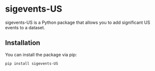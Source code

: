 # sigevents-US

sigevents-US is a Python package that allows you to add significant US events to a dataset.

## Installation

You can install the package via pip:

```bash
pip install sigevents-US
